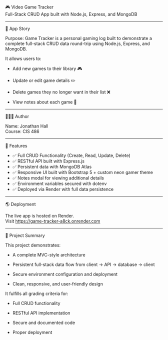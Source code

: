 🎮 Video Game Tracker<br>
Full-Stack CRUD App built with Node.js, Express, and MongoDB

---
📖 App Story

Purpose:
Game Tracker is a personal gaming log built to demonstrate a complete full-stack CRUD data round-trip using Node.js, Express, and MongoDB.

It allows users to:

- Add new games to their library 🎮

- Update or edit game details ✏️

- Delete games they no longer want in their list ❌

- View notes about each game 💾

---
🧑🏻‍💻 Author

Name: Jonathan Hall<br>
Course: CIS 486

---
🧠 Features

- ✅ Full CRUD Functionality (Create, Read, Update, Delete)
- ✅ RESTful API built with Express.js
- ✅ Persistent data with MongoDB Atlas
- ✅ Responsive UI built with Bootstrap 5 + custom neon gamer theme
- ✅ Notes modal for viewing additional details
- ✅ Environment variables secured with dotenv
- ✅ Deployed via Render with full data persistence

---
🌎 Deployment

The live app is hosted on Render.<br>
Visit https://game-tracker-a8ck.onrender.com

---
🧩 Project Summary

This project demonstrates:

- A complete MVC-style architecture

- Persistent full-stack data flow from client → API → database → client

- Secure environment configuration and deployment

- Clean, responsive, and user-friendly design

It fulfills all grading criteria for:

- Full CRUD functionality

- RESTful API implementation

- Secure and documented code

- Proper deployment

